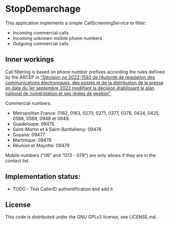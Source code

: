 # StopDemarchage

This application implements a simple CallScreeningService to filter:

- Incoming commercial calls
- Incoming unknown mobile phone numbers
- Outgoing commercial calls

## Inner workings

Call filtering is based on phone number prefixes according the rules defined by
 the ARCEP in ["Décision no 2022-1583 de l’Autorité de régulation des communications électroniques, des postes et de la distribution de la presse en date du 1er septembre 2022 modifiant la décision établissant le plan national de numérotation et ses règles de gestion"](https://www.arcep.fr/uploads/tx_gsavis/22-1583.pdf).

Commercial numbers:

- Metropolitan France: 0162, 0163, 0270, 0271, 0377, 0378, 0424, 0425, 0568, 0569, 0948 et 0949.
- Guadeloupe: 09475
- Saint-Martin et à Saint-Barthélemy: 09476
- Guyane: 09477
- Martinique: 09478
- Réunion et Mayotte: 09479

Mobile numbers ("06" and "073 - 079") are only allows if they are in the contact list.

## Implementation status:

- TODO - Test CallerID authentification and add it

## License

This code is distributed under the GNU GPLv3 license, see LICENSE.md.